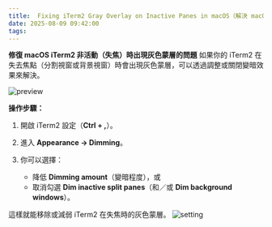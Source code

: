 ```yaml
---
title:  Fixing iTerm2 Gray Overlay on Inactive Panes in macOS（解決 macOS iTerm2 非活動視窗灰色蒙層問題）
date: 2025-08-09 09:42:00
tags:
---
```


**修復 macOS iTerm2 非活動（失焦）時出現灰色蒙層的問題**
如果你的 iTerm2 在失去焦點（分割視窗或背景視窗）時會出現灰色蒙層，可以透過調整或關閉變暗效果來解決。

![preview](preview.png)

**操作步驟：**

1. 開啟 iTerm2 設定（**Ctrl + ,**）。
2. 進入 **Appearance → Dimming**。
3. 你可以選擇：

   * 降低 **Dimming amount**（變暗程度），或
   * 取消勾選 **Dim inactive split panes**（和／或 **Dim background windows**）。

這樣就能移除或減弱 iTerm2 在失焦時的灰色蒙層。
![setting](setting.png)
